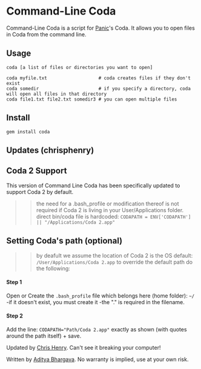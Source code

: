# Command-Line Coda

Command-Line Coda is a script for [Panic](http://panic.com)'s Coda. It allows you to open files in Coda from the command line.

## Usage

	coda [a list of files or directories you want to open]

	coda myfile.txt                   # coda creates files if they don't exist
	coda somedir                      # if you specify a directory, coda will open all files in that directory
	coda file1.txt file2.txt somedir3 # you can open multiple files

## Install

	gem install coda

## Updates (chrisphenry)

## Coda 2 Support
This version of Command Line Coda has been specifically updated to support Coda 2 by default.
>> the need for a .bash_profile or modification thereof is not required if Coda 2 is living in your User/Applications
folder.
>> direct bin/coda file is hardcoded: `CODAPATH = ENV['CODAPATH'] || "/Applications/Coda 2.app"`

## Setting Coda's path (optional)
>> by deafult we assume the location of Coda 2 is the OS default: `/User/Applications/Coda 2.app`
>> to override the default path do the following:

#### Step 1
Open or Create the `.bash_profile` file which belongs here (home folder): `~/` -if it doesn't exist, you must create it -the "." is required in the filename. 
#### Step 2
Add the line: `CODAPATH="Path/Coda 2.app"` exactly as shown (with quotes around the path itself) + save.

Updated by [Chris Henry](https://github.com/chrisphenry). Can't see it breaking your computer!

Written by [Aditya Bhargava](http://adit.io). No warranty is implied, use at your own risk.
